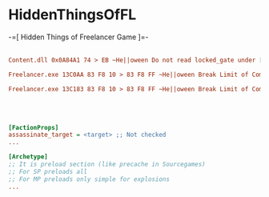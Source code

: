 # HiddenThingsOfFL
-=[ Hidden Things of Freelancer Game ]=- <br><br>
```ini
Content.dll 0x0A84A1 74 > EB ~He||oween Do not read locked_gate under [mPlayer] section of .fl file
```
```ini
Freelancer.exe 13C0AA 83 F8 10 > 83 F8 FF ~He||oween Break Limit of Comm Inbox (Act_EtherComm) pt.1
```
```ini
Freelancer.exe 13C183 83 F8 10 > 83 F8 FF ~He||oween Break Limit of Comm Inbox (Act_EtherComm) pt.2
```
<br><br>
```ini
[FactionProps]
assassinate_target = <target> ;; Not checked
...
```
```ini
[Archetype]
;; It is preload section (like precache in Sourcegames)
;; For SP preloads all
;; For MP preloads only simple for explosions
...
```




